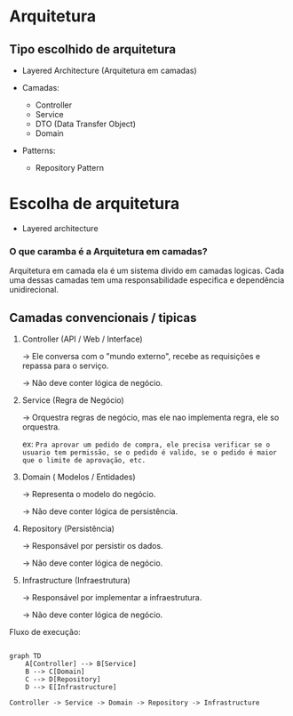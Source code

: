 # Arquitetura
## Tipo escolhido de arquitetura
- Layered Architecture (Arquitetura em camadas)

- Camadas:
  - Controller
  - Service
  - DTO (Data Transfer Object)
  - Domain

- Patterns:
  - Repository Pattern


# Escolha de arquitetura

- Layered architecture

### O que caramba é a Arquitetura em camadas?

Arquitetura em camada ela é um sistema divido em camadas logicas. Cada uma dessas camadas tem uma responsabilidade especifica e dependência unidirecional.

## Camadas convencionais / tipicas

1. Controller (API / Web / Interface)

    -> Ele conversa com o "mundo externo", recebe as requisições e repassa para o serviço.

    -> Não deve conter lógica de negócio.

2. Service (Regra de Negócio)

    -> Orquestra regras de negócio, mas ele nao implementa regra, ele so orquestra.

    ex: ``Pra aprovar um pedido de compra, ele precisa verificar se o usuario tem permissão, se o pedido é valido, se o pedido é maior que o limite de aprovação, etc.``

3. Domain ( Modelos / Entidades)

    -> Representa o modelo do negócio.

    -> Não deve conter lógica de persistência.

4. Repository (Persistência)

    -> Responsável por persistir os dados.

    -> Não deve conter lógica de negócio.

5. Infrastructure (Infraestrutura)

    -> Responsável por implementar a infraestrutura.

    -> Não deve conter lógica de negócio.


Fluxo de execução:

```mermaid

graph TD
    A[Controller] --> B[Service]
    B --> C[Domain]
    C --> D[Repository]
    D --> E[Infrastructure]

```

```
Controller -> Service -> Domain -> Repository -> Infrastructure
```